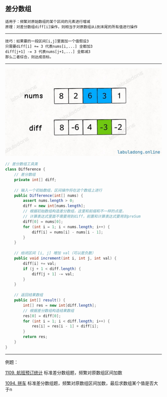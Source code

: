 ## 差分数组
    适用于：频繁对原始数组的某个区间的元素进行增减
    原理：对差分数组diff[i]操作，则相当于对原数组从i到末尾的所有值进行操作
---
    技巧：如果要的一段区间[i,j]里面加一个值假设3
    只需要diff[i] += 3 代表nums[i,...] 全都加3
    diff[j+1] -= 3 代表nums[j+1,...] 全都减3
    那么二者综合，则达成目标。

---
![img_1.png](img_1.png)
```java
// 差分数组工具类
class Difference {
    // 差分数组
    private int[] diff;

    // 输入一个初始数组，区间操作将在这个数组上进行
    public Difference(int[] nums) {
        assert nums.length > 0;
        diff = new int[nums.length];
        // 根据初始数组构造差分数组，这里和前缀和不一样的点是，
        // 计算表达式里面不需要用到diff，前置和计算表达式要用到preSum
        diff[0] = nums[0];
        for (int i = 1; i < nums.length; i++) {
            diff[i] = nums[i] - nums[i - 1];
        }
    }

    // 给闭区间 [i, j] 增加 val（可以是负数）
    public void increment(int i, int j, int val) {
        diff[i] += val;
        if (j + 1 < diff.length) {
            diff[j + 1] -= val;
        }
    }

    // 返回结果数组
    public int[] result() {
        int[] res = new int[diff.length];
        // 根据差分数组构造结果数组
        res[0] = diff[0];
        for (int i = 1; i < diff.length; i++) {
            res[i] = res[i - 1] + diff[i];
        }
        return res;
    }
}
```

---
例题：

[1109. 航班预订统计](https://leetcode.cn/problems/corporate-flight-bookings/description/) 标准差分数组题，频繁对原数组区间加数

[1094. 拼车](https://leetcode.cn/problems/car-pooling/description/) 标准差分数组题，频繁对原数组区间加数，最后求数组某个值是否大于n